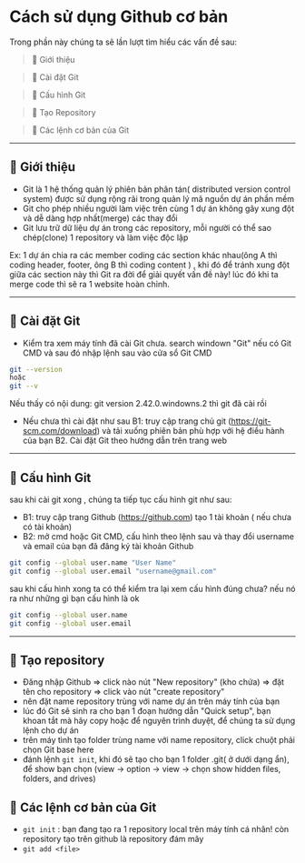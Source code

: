 # Cách sử dụng Github cơ bản

Trong phần này chúng ta sẽ lần lượt tìm hiểu các vấn đề sau:

> 🔸 Giới thiệu

> 🔸 Cài đặt Git

> 🔸 Cấu hình Git

> 🔸 Tạo Repository

> 🔸 Các lệnh cơ bản của Git

***

## 🔶 Giới thiệu
- Git là 1 hệ thống quản lý phiên bản phân tán( distributed version control system) được sử dụng rộng rãi trong quản lý mã nguồn dự án phần mềm
- Git cho phép nhiều người làm việc trên cùng 1 dự án không gây xung đột và dễ dàng hợp nhất(merge) các thay đổi
- Git lưu trữ dữ liệu dự án trong các repository, mỗi người có thể sao chép(clone) 1 repository và làm việc độc lập

Ex: 1 dự án chia ra các member coding các section khác nhau(ông A thì coding header, footer, ông B thì coding content ) , khi đó để tránh xung đột giữa các section này thì Git ra đời để giải quyết vấn đề này! lúc đó khi ta merge code thì sẽ ra 1 website hoàn chỉnh.

***

## 🔶 Cài đặt Git

- Kiểm tra xem máy tính đã cài Git chưa.
search windown "Git" nếu có Git CMD và sau đó nhập lệnh sau vào cửa sổ Git CMD 

```bash
git --version
hoặc 
git --v
```
Nếu thấy có nội dung: git version 2.42.0.windowns.2 thì git đã cài rồi

- Nếu chưa thì cài đặt như sau
B1: truy cập trang chủ git (https://git-scm.com/download) và tải xuống phiên bản phù hợp với hệ điều hành của bạn
B2. Cài đặt Git theo hướng dẫn trên trang web

***

## 🔶 Cấu hình Git

sau khi cài git xong , chúng ta tiếp tục cấu hình git như sau:
- B1: truy cập trang Github (https://github.com) tạo 1 tài khoản ( nếu chưa có tài khoản)
- B2: mở cmd hoặc Git CMD, cấu hình theo lệnh sau và thay đổi username và email của bạn đã đăng ký tài khoản Github

```bash
git config --global user.name "User Name"
git config --global user.email "username@gmail.com"
```
sau khi cấu hình xong ta có thể kiểm tra lại xem cấu hình đúng chưa? nếu nó ra như những gì bạn cấu hình là ok
```bash
git config --global user.name
git config --global user.email
```
***

## 🔶 Tạo repository

- Đăng nhập Github => click nào nút "New repository" (kho chứa) => đặt tên cho repository => click vào nút "create repository"
- nên đặt name repository trùng với name dự án trên máy tính của bạn
- lúc đó Git sẽ sinh ra cho bạn 1 đoạn hướng dẫn "Quick setup", bạn khoan tắt mà hãy copy hoặc để nguyên trình duyệt, để chúng ta sử dụng lệnh cho dự án
- trên máy tình tạo folder trùng name với name repository, click chuột phải chọn Git base here
- đánh lệnh `git init`, khi đó sẽ tạo cho bạn 1 folder .git( ở dưới dạng ẩn), để show bạn chọn (view -> option -> view -> chọn show hidden files, folders, and drives)


## 🔶 Các lệnh cơ bản của Git

- `git init` : bạn đang tạo ra 1 repository local trên máy tính cá nhân! còn repository tạo trên github là repository đám mây
- `git add <file>`